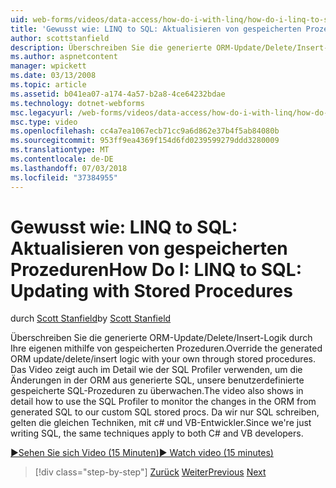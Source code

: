 ```yaml
---
uid: web-forms/videos/data-access/how-do-i-with-linq/how-do-i-linq-to-sql-updating-with-stored-procedures
title: 'Gewusst wie: LINQ to SQL: Aktualisieren von gespeicherten Prozeduren | Microsoft-Dokumentation'
author: scottstanfield
description: Überschreiben Sie die generierte ORM-Update/Delete/Insert-Logik durch Ihre eigenen mithilfe von gespeicherten Prozeduren. Das Video wird gezeigt, im Detail wie verwenden Sie die SQL Profiler...
ms.author: aspnetcontent
manager: wpickett
ms.date: 03/13/2008
ms.topic: article
ms.assetid: b041ea07-a174-4a57-b2a8-4ce64232bdae
ms.technology: dotnet-webforms
msc.legacyurl: /web-forms/videos/data-access/how-do-i-with-linq/how-do-i-linq-to-sql-updating-with-stored-procedures
msc.type: video
ms.openlocfilehash: cc4a7ea1067ecb71cc9a6d862e37b4f5ab84080b
ms.sourcegitcommit: 953ff9ea4369f154d6fd0239599279ddd3280009
ms.translationtype: MT
ms.contentlocale: de-DE
ms.lasthandoff: 07/03/2018
ms.locfileid: "37384955"
---
```

<a name="how-do-i-linq-to-sql-updating-with-stored-procedures"></a><span data-ttu-id="609e1-104">Gewusst wie: LINQ to SQL: Aktualisieren von gespeicherten Prozeduren</span><span class="sxs-lookup"><span data-stu-id="609e1-104">How Do I: LINQ to SQL: Updating with Stored Procedures</span></span>
====================
<span data-ttu-id="609e1-105">durch [Scott Stanfield](https://github.com/scottstanfield)</span><span class="sxs-lookup"><span data-stu-id="609e1-105">by [Scott Stanfield](https://github.com/scottstanfield)</span></span>

<span data-ttu-id="609e1-106">Überschreiben Sie die generierte ORM-Update/Delete/Insert-Logik durch Ihre eigenen mithilfe von gespeicherten Prozeduren.</span><span class="sxs-lookup"><span data-stu-id="609e1-106">Override the generated ORM update/delete/insert logic with your own through stored procedures.</span></span> <span data-ttu-id="609e1-107">Das Video zeigt auch im Detail wie der SQL Profiler verwenden, um die Änderungen in der ORM aus generierte SQL, unsere benutzerdefinierte gespeicherte SQL-Prozeduren zu überwachen.</span><span class="sxs-lookup"><span data-stu-id="609e1-107">The video also shows in detail how to use the SQL Profiler to monitor the changes in the ORM from generated SQL to our custom SQL stored procs.</span></span> <span data-ttu-id="609e1-108">Da wir nur SQL schreiben, gelten die gleichen Techniken, mit c# und VB-Entwickler.</span><span class="sxs-lookup"><span data-stu-id="609e1-108">Since we're just writing SQL, the same techniques apply to both C# and VB developers.</span></span>

[<span data-ttu-id="609e1-109">&#9654;Sehen Sie sich Video (15 Minuten)</span><span class="sxs-lookup"><span data-stu-id="609e1-109">&#9654; Watch video (15 minutes)</span></span>](https://channel9.msdn.com/Blogs/ASP-NET-Site-Videos/how-do-i-linq-to-sql-updating-with-stored-procedures)

> [!div class="step-by-step"]
> <span data-ttu-id="609e1-110">[Zurück](how-do-i-linq-to-sql-using-stored-procedures.md)
> [Weiter](how-do-i-linq-to-sql-executing-arbitrary-sql.md)</span><span class="sxs-lookup"><span data-stu-id="609e1-110">[Previous](how-do-i-linq-to-sql-using-stored-procedures.md)
[Next](how-do-i-linq-to-sql-executing-arbitrary-sql.md)</span></span>
